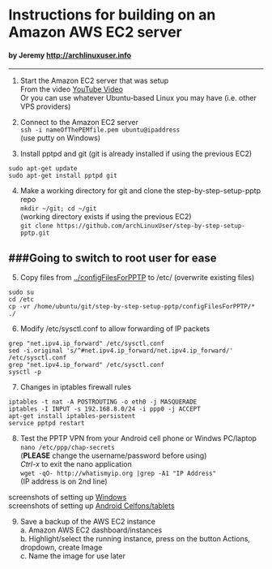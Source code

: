 # Instructions for building on an Amazon AWS EC2 server  
####    by Jeremy   http://archlinuxuser.info  
-------------------  
  
1. Start the Amazon EC2 server that was setup  
From the video [YouTube Video](https://www.youtube.com/watch?v=1hYPnUI9--c)  
Or you can use whatever Ubuntu-based Linux you may have (i.e. other VPS providers)  
 
2. Connect to the Amazon EC2 server  
`ssh -i nameOfThePEMfile.pem ubuntu@ipaddress`  
(use putty on Windows)  

3. Install pptpd and git (git is already installed if using the previous EC2)
```
sudo apt-get update  
sudo apt-get install pptpd git  
```

4. Make a working directory for git and clone the step-by-step-setup-pptp repo  
`mkdir ~/git; cd ~/git`  
(working directory exists if using the previous EC2)  
`git clone https://github.com/archLinuxUser/step-by-step-setup-pptp.git`  

###Going to switch to root user for ease
------------------- 

5. Copy files from [../configFilesForPPTP](../configFilesForPPTP/*)  to  /etc/  (overwrite existing files)  
```
sudo su  
cd /etc  
cp -vr /home/ubuntu/git/step-by-step-setup-pptp/configFilesForPPTP/* ./  
```

6. Modify /etc/sysctl.conf to allow forwarding of IP packets  
```
grep "net.ipv4.ip_forward" /etc/sysctl.conf  
sed -i.original 's/^#net.ipv4.ip_forward/net.ipv4.ip_forward/' /etc/sysctl.conf  
grep "net.ipv4.ip_forward" /etc/sysctl.conf  
sysctl -p  
```

7. Changes in iptables firewall rules  
```
iptables -t nat -A POSTROUTING -o eth0 -j MASQUERADE  
iptables -I INPUT -s 192.168.8.0/24 -i ppp0 -j ACCEPT  
apt-get install iptables-persistent  
service pptpd restart  
```  

8. Test the PPTP VPN from your Android cell phone or Windws PC/laptop  
`nano /etc/ppp/chap-secrets`  
(**PLEASE** change the username/password before using)  
*Ctrl-x*  to exit the nano application  
`wget -qO- http://whatismyip.org |grep -A1 "IP Address"`  
(IP address is on 2nd line)  

screenshots of setting up [Windows](../screenshots/Windows/)  
screenshots of setting up [Android Celfons/tablets](../screenshots/Android/)  

9. Save a backup of the AWS EC2 instance  
a. Amazon AWS EC2 dashboard/instances  
b. Highlight/select the running instance, press on the button Actions, dropdown, create Image  
c. Name the image for use later
